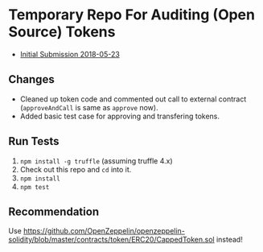 # Temporary Repo For Auditing (Open Source) Tokens

- [Initial Submission 2018-05-23](https://github.com/ramyhardan/tmp-tokenaudit/tree/submission/20180523.0)

## Changes
- Cleaned up token code and commented out call to external contract (`approveAndCall` is same as `approve` now).
- Added basic test case for approving and transfering tokens.

## Run Tests
1. `npm install -g truffle` (assuming truffle 4.x)
1. Check out this repo and `cd` into it.
1. `npm install`
1. `npm test`

## Recommendation
Use https://github.com/OpenZeppelin/openzeppelin-solidity/blob/master/contracts/token/ERC20/CappedToken.sol instead!
